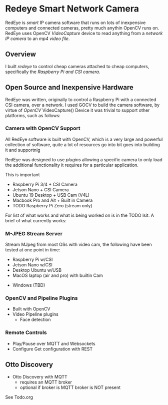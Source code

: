 # Redeye Smart Network Camera

RedEye is *smart* IP camera software that runs on lots of inexpensive
computers and connected cameras, pretty much anythin OpenCV runs
on. RedEye uses OpenCV _VideoCapture_ device to read anything from a
_network IP camera_ to an _mp4 video file_.

## Overview 

I built _redeye_ to control cheap cameras attached to cheap
computers, specifically the _Raspberry Pi and CSI camera_.


## Open Source and Inexpensive Hardware

RedEye was written, originally to control a Raspberry Pi with a
connected CSI camera, over a network. I used GOCV to build the camera
software, by virtue of _OpenCV_ VideoCapture() Device it was trivial
to support other platforms, such as follows:

### Camera with OpenCV Support

All RedEye software is built with OpenCV, which is a very large and
powerful collection of software, quite a lot of resources go into 
bit goes into building it and supportnig 

RedEye was designed to use _plugins_ allowing a specific camera to
only load the additional functionality it requires for a particular
application. 

This is important 


+ Raspberry Pi 3/4 + CSI Camera
+ Jetson Nano + CSI Camera
+ Ubuntu 19 Desktop + USB Cam (V4L)
+ Macbook Pro and Ait + Built in Camera
+ TODO Raspberry Pi Zero (stream only)



For list of what works and what is being worked on is in the TODO
lsit. A brief of what currently works:

### M-JPEG Stream Server

Stream MJpeg from most OSs with video cam, the following have been
tested at one point in time:

+ Raspberry Pi w/CSI 
+ Jetson Nano w/CSI
+ Desktop Ubuntu w/USB
+ MacOS laptop (air and pro) with builtin Cam
- Windows (TBD)

### OpenCV and Pipeline Plugins

+ Built with OpenCV
+ Video Pipeline plugins
  + Face detection

### Remote Controls

+ Play/Pause over MQTT and Websockets
+ Configure Get configuration with REST

## Otto Discovery

+ Otto Discovery with MQTT
  + requires an MQTT broker
  + optional if broker is MQTT broker is NOT present


See Todo.org
